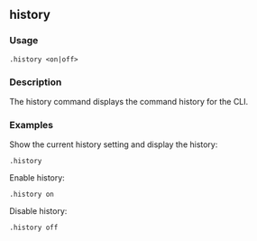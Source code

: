 ## history

### Usage

```text
.history <on|off>
```

### Description

The history command displays the command history for the CLI.

### Examples

Show the current history setting and display the history:

```text
.history
```

Enable history:

```text
.history on
```

Disable history:

```text
.history off
```

